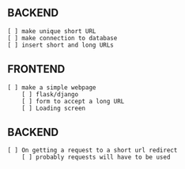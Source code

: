 
## BACKEND
    [ ] make unique short URL
    [ ] make connection to database
    [ ] insert short and long URLs

## FRONTEND
    [ ] make a simple webpage
        [ ] flask/django
        [ ] form to accept a long URL
        [ ] Loading screen

## BACKEND 
    [ ] On getting a request to a short url redirect
        [ ] probably requests will have to be used
        